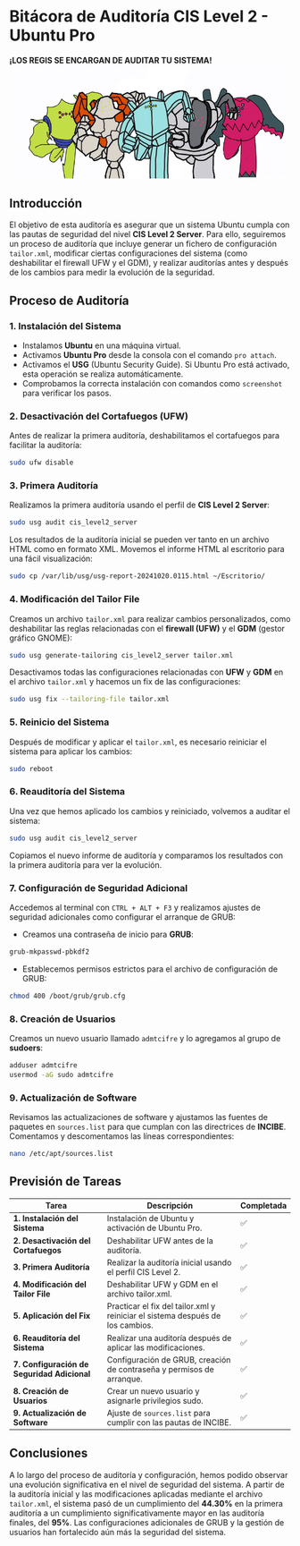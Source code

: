 
# Bitácora de Auditoría CIS Level 2 - Ubuntu Pro
**¡LOS REGIS SE ENCARGAN DE AUDITAR TU SISTEMA!**
![Descripción de la imagen](https://github.com/cifpfbmoll/proyecto-seguridad-en-redes-corporativas-grupo-bts-borja-tomeu-y-santiago/blob/tcifre-capturas/6e202659389977a8370e4ec617d562159bc04ab5ae7219139ffdd1561663fa55_1.gif?raw=true)

## **Introducción**
El objetivo de esta auditoría es asegurar que un sistema Ubuntu cumpla con las pautas de seguridad del nivel **CIS Level 2 Server**. Para ello, seguiremos un proceso de auditoría que incluye generar un fichero de configuración `tailor.xml`, modificar ciertas configuraciones del sistema (como deshabilitar el firewall UFW y el GDM), y realizar auditorías antes y después de los cambios para medir la evolución de la seguridad.

## **Proceso de Auditoría**

### 1. **Instalación del Sistema**
- Instalamos **Ubuntu** en una máquina virtual.
- Activamos **Ubuntu Pro** desde la consola con el comando `pro attach`.
- Activamos el **USG** (Ubuntu Security Guide). Si Ubuntu Pro está activado, esta operación se realiza automáticamente.
- Comprobamos la correcta instalación con comandos como `screenshot` para verificar los pasos.

### 2. **Desactivación del Cortafuegos (UFW)**
Antes de realizar la primera auditoría, deshabilitamos el cortafuegos para facilitar la auditoría:
```bash
sudo ufw disable
```

### 3. **Primera Auditoría**
Realizamos la primera auditoría usando el perfil de **CIS Level 2 Server**:
```bash
sudo usg audit cis_level2_server
```
Los resultados de la auditoría inicial se pueden ver tanto en un archivo HTML como en formato XML. Movemos el informe HTML al escritorio para una fácil visualización:
```bash
sudo cp /var/lib/usg/usg-report-20241020.0115.html ~/Escritorio/
```

### 4. **Modificación del Tailor File**
Creamos un archivo `tailor.xml` para realizar cambios personalizados, como deshabilitar las reglas relacionadas con el **firewall (UFW)** y el **GDM** (gestor gráfico GNOME):
```bash
sudo usg generate-tailoring cis_level2_server tailor.xml
```
Desactivamos todas las configuraciones relacionadas con **UFW** y **GDM** en el archivo `tailor.xml` y hacemos un fix de las configuraciones:
```bash
sudo usg fix --tailoring-file tailor.xml
```

### 5. **Reinicio del Sistema**
Después de modificar y aplicar el `tailor.xml`, es necesario reiniciar el sistema para aplicar los cambios:
```bash
sudo reboot
```

### 6. **Reauditoría del Sistema**
Una vez que hemos aplicado los cambios y reiniciado, volvemos a auditar el sistema:
```bash
sudo usg audit cis_level2_server
```
Copiamos el nuevo informe de auditoría y comparamos los resultados con la primera auditoría para ver la evolución.

### 7. **Configuración de Seguridad Adicional**
Accedemos al terminal con `CTRL + ALT + F3` y realizamos ajustes de seguridad adicionales como configurar el arranque de GRUB:
- Creamos una contraseña de inicio para **GRUB**:
```bash
grub-mkpasswd-pbkdf2
```
- Establecemos permisos estrictos para el archivo de configuración de GRUB:
```bash
chmod 400 /boot/grub/grub.cfg
```

### 8. **Creación de Usuarios**
Creamos un nuevo usuario llamado `admtcifre` y lo agregamos al grupo de **sudoers**:
```bash
adduser admtcifre
usermod -aG sudo admtcifre
```

### 9. **Actualización de Software**
Revisamos las actualizaciones de software y ajustamos las fuentes de paquetes en `sources.list` para que cumplan con las directrices de **INCIBE**. Comentamos y descomentamos las líneas correspondientes:
```bash
nano /etc/apt/sources.list
```

## **Previsión de Tareas**

| Tarea | Descripción | Completada |
|-------|-------------|------------|
| **1. Instalación del Sistema** | Instalación de Ubuntu y activación de Ubuntu Pro. | ✅ |
| **2. Desactivación del Cortafuegos** | Deshabilitar UFW antes de la auditoría. | ✅ |
| **3. Primera Auditoría** | Realizar la auditoría inicial usando el perfil CIS Level 2. | ✅ |
| **4. Modificación del Tailor File** | Deshabilitar UFW y GDM en el archivo tailor.xml. | ✅ |
| **5. Aplicación del Fix** | Practicar el fix del tailor.xml y reiniciar el sistema después de los cambios. | ✅ |
| **6. Reauditoría del Sistema** | Realizar una auditoría después de aplicar las modificaciones. | ✅ |
| **7. Configuración de Seguridad Adicional** | Configuración de GRUB, creación de contraseña y permisos de arranque. | ✅ |
| **8. Creación de Usuarios** | Crear un nuevo usuario y asignarle privilegios sudo. | ✅ |
| **9. Actualización de Software** | Ajuste de `sources.list` para cumplir con las pautas de INCIBE. | ✅ |

## **Conclusiones**
A lo largo del proceso de auditoría y configuración, hemos podido observar una evolución significativa en el nivel de seguridad del sistema. A partir de la auditoría inicial y las modificaciones aplicadas mediante el archivo `tailor.xml`, el sistema pasó de un cumplimiento del **44.30%** en la primera auditoría a un cumplimiento significativamente mayor en las auditoría finales, del **95%**. Las configuraciones adicionales de GRUB y la gestión de usuarios han fortalecido aún más la seguridad del sistema.
